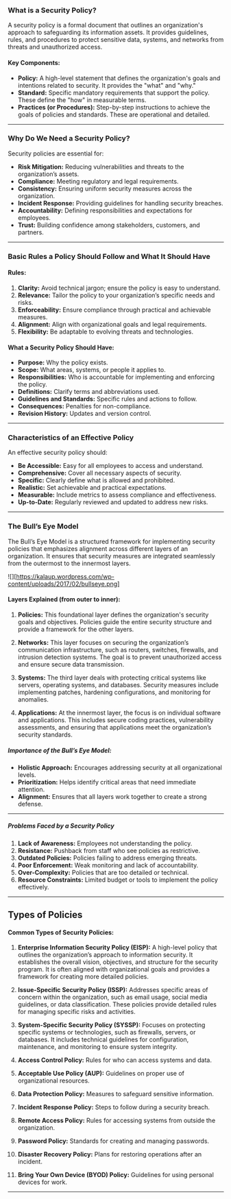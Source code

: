 ### What is a Security Policy?

A security policy is a formal document that outlines an organization's approach to safeguarding its information assets. It provides guidelines, rules, and procedures to protect sensitive data, systems, and networks from threats and unauthorized access.

#### Key Components:

- **Policy:** A high-level statement that defines the organization's goals and intentions related to security. It provides the "what" and "why."
- **Standard:** Specific mandatory requirements that support the policy. These define the "how" in measurable terms.
- **Practices (or Procedures):** Step-by-step instructions to achieve the goals of policies and standards. These are operational and detailed.

---

### Why Do We Need a Security Policy?

Security policies are essential for:

- **Risk Mitigation:** Reducing vulnerabilities and threats to the organization’s assets.
- **Compliance:** Meeting regulatory and legal requirements.
- **Consistency:** Ensuring uniform security measures across the organization.
- **Incident Response:** Providing guidelines for handling security breaches.
- **Accountability:** Defining responsibilities and expectations for employees.
- **Trust:** Building confidence among stakeholders, customers, and partners.

---

### Basic Rules a Policy Should Follow and What It Should Have

#### Rules:

1. **Clarity:** Avoid technical jargon; ensure the policy is easy to understand.
2. **Relevance:** Tailor the policy to your organization’s specific needs and risks.
3. **Enforceability:** Ensure compliance through practical and achievable measures.
4. **Alignment:** Align with organizational goals and legal requirements.
5. **Flexibility:** Be adaptable to evolving threats and technologies.

#### What a Security Policy Should Have:

- **Purpose:** Why the policy exists.
- **Scope:** What areas, systems, or people it applies to.
- **Responsibilities:** Who is accountable for implementing and enforcing the policy.
- **Definitions:** Clarify terms and abbreviations used.
- **Guidelines and Standards:** Specific rules and actions to follow.
- **Consequences:** Penalties for non-compliance.
- **Revision History:** Updates and version control.

---

### Characteristics of an Effective Policy

An effective security policy should:

- **Be Accessible:** Easy for all employees to access and understand.
- **Comprehensive:** Cover all necessary aspects of security.
- **Specific:** Clearly define what is allowed and prohibited.
- **Realistic:** Set achievable and practical expectations.
- **Measurable:** Include metrics to assess compliance and effectiveness.
- **Up-to-Date:** Regularly reviewed and updated to address new risks.

---

### The Bull’s Eye Model

The Bull’s Eye Model is a structured framework for implementing security policies that emphasizes alignment across different layers of an organization. It ensures that security measures are integrated seamlessly from the outermost to the innermost layers.

![][https://kalaup.wordpress.com/wp-content/uploads/2017/02/bullseye.png]

#### Layers Explained (from outer to inner):

1. **Policies:** This foundational layer defines the organization's security goals and objectives. Policies guide the entire security structure and provide a framework for the other layers.

2. **Networks:** This layer focuses on securing the organization’s communication infrastructure, such as routers, switches, firewalls, and intrusion detection systems. The goal is to prevent unauthorized access and ensure secure data transmission.

3. **Systems:** The third layer deals with protecting critical systems like servers, operating systems, and databases. Security measures include implementing patches, hardening configurations, and monitoring for anomalies.

4. **Applications:** At the innermost layer, the focus is on individual software and applications. This includes secure coding practices, vulnerability assessments, and ensuring that applications meet the organization’s security standards.


##### Importance of the Bull’s Eye Model:

- **Holistic Approach:** Encourages addressing security at all organizational levels.
- **Prioritization:** Helps identify critical areas that need immediate attention.
- **Alignment:** Ensures that all layers work together to create a strong defense.

---

##### Problems Faced by a Security Policy

1. **Lack of Awareness:** Employees not understanding the policy.
2. **Resistance:** Pushback from staff who see policies as restrictive.
3. **Outdated Policies:** Policies failing to address emerging threats.
4. **Poor Enforcement:** Weak monitoring and lack of accountability.
5. **Over-Complexity:** Policies that are too detailed or technical.
6. **Resource Constraints:** Limited budget or tools to implement the policy effectively.

---

## Types of Policies

#### Common Types of Security Policies:

1. **Enterprise Information Security Policy (EISP):** A high-level policy that outlines the organization’s approach to information security. It establishes the overall vision, objectives, and structure for the security program. It is often aligned with organizational goals and provides a framework for creating more detailed policies.

2. **Issue-Specific Security Policy (ISSP):** Addresses specific areas of concern within the organization, such as email usage, social media guidelines, or data classification. These policies provide detailed rules for managing specific risks and activities.

3. **System-Specific Security Policy (SYSSP):** Focuses on protecting specific systems or technologies, such as firewalls, servers, or databases. It includes technical guidelines for configuration, maintenance, and monitoring to ensure system integrity.

4. **Access Control Policy:** Rules for who can access systems and data.

5. **Acceptable Use Policy (AUP):** Guidelines on proper use of organizational resources.

6. **Data Protection Policy:** Measures to safeguard sensitive information.

7. **Incident Response Policy:** Steps to follow during a security breach.

8. **Remote Access Policy:** Rules for accessing systems from outside the organization.

9. **Password Policy:** Standards for creating and managing passwords.

10. **Disaster Recovery Policy:** Plans for restoring operations after an incident.

11. **Bring Your Own Device (BYOD) Policy:** Guidelines for using personal devices for work.



---
